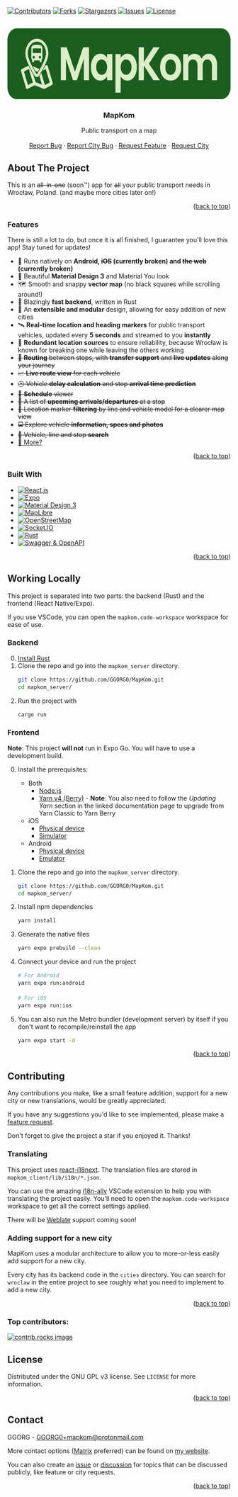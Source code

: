 <a id="readme-top"></a>

[![Contributors](https://img.shields.io/github/contributors/GGORG0/MapKom.svg?style=for-the-badge)](https://github.com/GGORG0/MapKom/graphs/contributors)
[![Forks](https://img.shields.io/github/forks/GGORG0/MapKom.svg?style=for-the-badge)](https://github.com/GGORG0/MapKom/network/members)
[![Stargazers](https://img.shields.io/github/stars/GGORG0/MapKom.svg?style=for-the-badge)](https://github.com/GGORG0/MapKom/stargazers)
[![Issues](https://img.shields.io/github/issues/GGORG0/MapKom.svg?style=for-the-badge)](https://github.com/GGORG0/MapKom/issues)
[![License](https://img.shields.io/github/license/GGORG0/MapKom.svg?style=for-the-badge)](https://github.com/GGORG0/MapKom/blob/master/LICENSE.txt)

<br />
<div align="center">
  <a href="https://github.com/GGORG0/MapKom">
    <img src="https://github.com/GGORG0/MapKom/raw/refs/heads/master/assets/logo-text.svg" alt="Logo" width="640" height="160">
  </a>

<h3 align="center">MapKom</h3>

  <p align="center">
    Public transport on a map
    <br />
    <br />
    <a href="https://github.com/GGORG0/MapKom/issues/new?labels=bug&template=bug-report.md&title=%5BBUG%5D%3A+">Report Bug</a>
    &middot;
    <a href="https://github.com/GGORG0/MapKom/issues/new?labels=city+bug&template=city-bug.md&title=%5BCB%5D%3A+">Report City Bug</a>
    &middot;
    <a href="https://github.com/GGORG0/MapKom/issues/new?labels=enhancement&template=feature-request.md&title=%5BFR%5D%3A+">Request Feature</a>
    &middot;
    <a href="https://github.com/GGORG0/MapKom/issues/new?labels=city+request&template=city-request.md&title=%5BCR%5D%3A+">Request City</a>
  </p>
</div>

## About The Project

This is an ~~all-in-one~~ (soon™) app for ~~all~~ your public transport needs in Wrocław, Poland. (and maybe more cities later on!)

<p align="right">(<a href="#readme-top">back to top</a>)</p>

### Features

There is still a lot to do, but once it is all finished, I guarantee you'll love this app!
Stay tuned for updates!

- 📱 Runs natively on **Android, ~~iOS~~ (currently broken) and ~~the web~~ (currently broken)**
- 👀 Beautiful **Material Design 3** and Material You look
- 🗺️ Smooth and snappy **vector map** (no black squares while scrolling around!)
- 🦀 Blazingly **fast backend**, written in Rust
- 🧩 An **extensible and modular** design, allowing for easy addition of new cities
- 🛰️ **Real-time location and heading markers** for public transport vehicles, updated every **5 seconds** and streamed to you **instantly**
- 📡 **Redundant location sources** to ensure reliability, because Wrocław is known for breaking one while leaving the others working
- ~~🧭 **Routing** between stops, with **transfer support** and **live updates** along your journey~~
- ~~📈 **Live route view** for each vehicle~~
- ~~🕑 Vehicle **delay calculation** and stop **arrival time prediction**~~
- ~~📜 **Schedule** viewer~~
- ~~🚏 A list of **upcoming arrivals/departures** at a stop~~
- ~~📍 Location marker **filtering** by line and vehicle model for a clearer map view~~
- ~~🚍️ Explore vehicle **information, specs and photos**~~
- ~~🔎 Vehicle, line and stop **search**~~
- [💬 More?](https://github.com/GGORG0/MapKom/issues/new?labels=enhancement&template=feature-request.md&title=%5BFR%5D%3A+)

<p align="right">(<a href="#readme-top">back to top</a>)</p>

### Built With

- [![React.js](https://img.shields.io/badge/React-20232A?style=for-the-badge&logo=react&logoColor=61DAFB)](https://reactjs.org/)
- [![Expo](https://img.shields.io/badge/Expo-000020?style=for-the-badge&logo=expo&logoColor=white)](https://expo.dev)
- [![Material Design 3](https://img.shields.io/badge/Material_Design_3-757575?style=for-the-badge&logo=materialdesign&logoColor=white)](https://m3.material.io/)
- [![MapLibre](https://img.shields.io/badge/MapLibre-396CB2?style=for-the-badge&logo=maplibre&logoColor=white)](https://maplibre.org/)
- [![OpenStreetMap](https://img.shields.io/badge/OpenStreetMap-7EBC6F?style=for-the-badge&logo=openstreetmap&logoColor=white)](https://www.openstreetmap.org/)
- [![Socket.IO](https://img.shields.io/badge/Socket.IO-010101?style=for-the-badge&logo=socketdotio&logoColor=white)](https://socket.io/)
- [![Rust](https://img.shields.io/badge/Rust-e57300?style=for-the-badge&logo=rust&logoColor=black)](https://rust-lang.org/)
- [![Swagger & OpenAPI](https://img.shields.io/badge/Swagger_%26_OpenAPI-85EA2D?style=for-the-badge&logo=swagger&logoColor=black)](https://swagger.io/)

<p align="right">(<a href="#readme-top">back to top</a>)</p>

## Working Locally

This project is separated into two parts: the backend (Rust) and the frontend (React Native/Expo).

If you use VSCode, you can open the `mapkom.code-workspace` workspace for ease of use.

### Backend

0. [Install Rust](https://rustup.rs/)
1. Clone the repo and go into the `mapkom_server` directory.
   ```sh
   git clone https://github.com/GGORG0/MapKom.git
   cd mapkom_server/
   ```
2. Run the project with
   ```sh
   cargo run
   ```

### Frontend

**Note**: This project **will not** run in Expo Go. You will have to use a development build.

0. Install the prerequisites:
   - Both
     - [Node.js](https://nodejs.org/)
     - [Yarn v4 (Berry)](https://yarnpkg.com/getting-started/install) - **Note**: You also need to follow the _Updating Yarn_ section in the linked documentation page to upgrade from Yarn Classic to Yarn Berry
   - iOS
     - [Physical device](https://docs.expo.dev/get-started/set-up-your-environment/?platform=ios&device=physical&mode=development-build&buildEnv=local)
     - [Simulator](https://docs.expo.dev/get-started/set-up-your-environment/?platform=ios&device=simulated&mode=development-build&buildEnv=local)
   - Android
     - [Physical device](https://docs.expo.dev/get-started/set-up-your-environment/?platform=android&device=physical&mode=development-build&buildEnv=local)
     - [Emulator](https://docs.expo.dev/get-started/set-up-your-environment/?platform=android&device=simulated&mode=development-build&buildEnv=local)
1. Clone the repo and go into the `mapkom_server` directory.
   ```sh
   git clone https://github.com/GGORG0/MapKom.git
   cd mapkom_server/
   ```
2. Install npm dependencies
   ```sh
   yarn install
   ```
3. Generate the native files
   ```sh
   yarn expo prebuild --clean
   ```
4. Connect your device and run the project

   ```sh
   # For Android
   yarn expo run:android

   # For iOS
   yarn expo run:ios
   ```

5. You can also run the Metro bundler (development server) by itself if you don't want to recompile/reinstall the app
   ```sh
   yarn expo start -d
   ```

<p align="right">(<a href="#readme-top">back to top</a>)</p>

## Contributing

Any contributions you make, like a small feature addition, support for a new city or new translations, would be greatly appreciated.

If you have any suggestions you'd like to see implemented, please make a [feature request](https://github.com/GGORG0/MapKom/issues/new?labels=enhancement&template=feature-request.md&title=%5BFR%5D%3A+).

Don't forget to give the project a star if you enjoyed it. Thanks!

### Translating

This project uses [react-i18next](https://react.i18next.com/).
The translation files are stored in `mapkom_client/lib/i18n/*.json`.

You can use the amazing [i18n-ally](https://github.com/lokalise/i18n-ally/) VSCode extension to help you with translating the project easily. You'll need to open the `mapkom.code-workspace` workspace to get all the correct settings applied.

There will be [Weblate](https://weblate.org/) support coming soon!

### Adding support for a new city

MapKom uses a modular architecture to allow you to more-or-less easily add support for a new city.

Every city has its backend code in the `cities` directory. You can search for `wroclaw` in the entire project to see roughly what you need to implement to add a new city.

<p align="right">(<a href="#readme-top">back to top</a>)</p>

### Top contributors:

<a href="https://github.com/GGORG0/MapKom/graphs/contributors">
  <img src="https://contrib.rocks/image?repo=GGORG0/MapKom" alt="contrib.rocks image" />
</a>

## License

Distributed under the GNU GPL v3 license. See `LICENSE` for more information.

<p align="right">(<a href="#readme-top">back to top</a>)</p>

## Contact

GGORG - GGORG0+mapkom@protonmail.com

More contact options ([Matrix](https://matrix.to/#/@ggorg:matrix.org) preferred) can be found on [my website](https://ggorg.xyz).

You can also create an [issue](https://github.com/GGORG0/MapKom/issues) or [discussion](https://github.com/GGORG0/MapKom/discussions) for topics that can be discussed publicly, like feature or city requests.

<p align="right">(<a href="#readme-top">back to top</a>)</p>
